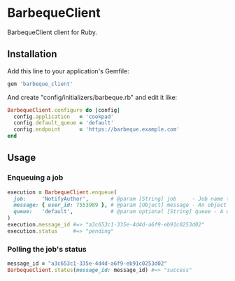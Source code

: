 # BarbequeClient

BarbequeClient client for Ruby.

## Installation

Add this line to your application's Gemfile:

```rb
gem 'barbeque_client'
```

And create "config/initializers/barbeque.rb" and edit it like:

```rb
BarbequeClient.configure do |config|
  config.application   = 'cookpad'
  config.default_queue = 'default'
  config.endpoint      = 'https://barbeque.example.com'
end
```

## Usage
### Enqueuing a job

```rb
execution = BarbequeClient.enqueue(
  job:     'NotifyAuthor',       # @param [String] job     - Job name to enqueue.
  message: { user_id: 7553989 }, # @param [Object] message - An object which is serializable as JSON.
  queue:   'default',            # @param optional [String] queue - A queue name to enqueue a job.
)
execution.message_id #=> "a3c653c1-335e-4d4d-a6f9-eb91c0253d02"
execution.status     #=> "pending"
```

### Polling the job's status

```rb
message_id = "a3c653c1-335e-4d4d-a6f9-eb91c0253d02"
BarbequeClient.status(message_id: message_id) #=> "success"
```
